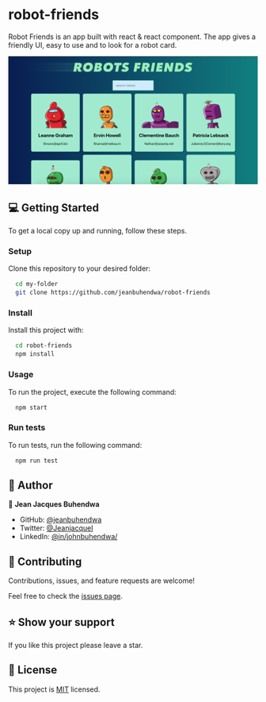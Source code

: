 # robot-friends

Robot Friends is an app built with react &amp; react component. The app gives a friendly UI, easy to use and to look for a robot card.

![Alt HomePage](./src/img/Homepage.png)

## 💻 Getting Started

To get a local copy up and running, follow these steps.

### Setup

Clone this repository to your desired folder:

```sh
  cd my-folder
  git clone https://github.com/jeanbuhendwa/robot-friends
```

### Install

Install this project with:

```sh
  cd robot-friends
  npm install
```

### Usage

To run the project, execute the following command:

```sh
  npm start
```

### Run tests

To run tests, run the following command:

```sh
  npm run test
```

## 👥 Author

👤 **Jean Jacques Buhendwa**

- GitHub: [@jeanbuhendwa](https://github.com/jeanbuhendwa)
- Twitter: [@JeanjacqueI](https://twitter.com/JeanjacqueI)
- LinkedIn: [@in/johnbuhendwa/](https://www.linkedin.com/in/johnbuhendwa/)

## 🤝 Contributing <a name="contributing"></a>

Contributions, issues, and feature requests are welcome!

Feel free to check the [issues page](../../issues/).

## ⭐️ Show your support

If you like this project please leave a star.

## 📝 License <a name="license"></a>

This project is [MIT](./LICENSE) licensed.

